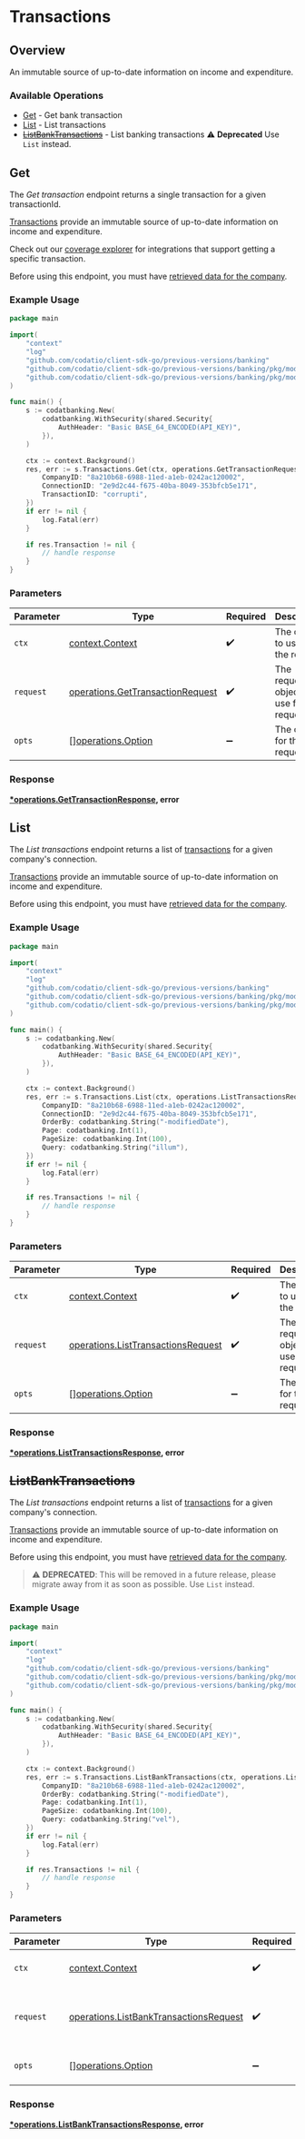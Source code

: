 # Transactions

## Overview

An immutable source of up-to-date information on income and expenditure.

### Available Operations

* [Get](#get) - Get bank transaction
* [List](#list) - List transactions
* [~~ListBankTransactions~~](#listbanktransactions) - List banking transactions :warning: **Deprecated** Use `List` instead.

## Get

The *Get transaction* endpoint returns a single transaction for a given transactionId.

[Transactions](https://docs.codat.io/banking-api#/schemas/Transaction) provide an immutable source of up-to-date information on income and expenditure.

Check out our [coverage explorer](https://knowledge.codat.io/supported-features/banking?view=tab-by-data-type&dataType=banking-transactions) for integrations that support getting a specific transaction.

Before using this endpoint, you must have [retrieved data for the company](https://docs.codat.io/codat-api#/operations/refresh-company-data).


### Example Usage

```go
package main

import(
	"context"
	"log"
	"github.com/codatio/client-sdk-go/previous-versions/banking"
	"github.com/codatio/client-sdk-go/previous-versions/banking/pkg/models/shared"
	"github.com/codatio/client-sdk-go/previous-versions/banking/pkg/models/operations"
)

func main() {
    s := codatbanking.New(
        codatbanking.WithSecurity(shared.Security{
            AuthHeader: "Basic BASE_64_ENCODED(API_KEY)",
        }),
    )

    ctx := context.Background()
    res, err := s.Transactions.Get(ctx, operations.GetTransactionRequest{
        CompanyID: "8a210b68-6988-11ed-a1eb-0242ac120002",
        ConnectionID: "2e9d2c44-f675-40ba-8049-353bfcb5e171",
        TransactionID: "corrupti",
    })
    if err != nil {
        log.Fatal(err)
    }

    if res.Transaction != nil {
        // handle response
    }
}
```

### Parameters

| Parameter                                                                            | Type                                                                                 | Required                                                                             | Description                                                                          |
| ------------------------------------------------------------------------------------ | ------------------------------------------------------------------------------------ | ------------------------------------------------------------------------------------ | ------------------------------------------------------------------------------------ |
| `ctx`                                                                                | [context.Context](https://pkg.go.dev/context#Context)                                | :heavy_check_mark:                                                                   | The context to use for the request.                                                  |
| `request`                                                                            | [operations.GetTransactionRequest](../../models/operations/gettransactionrequest.md) | :heavy_check_mark:                                                                   | The request object to use for the request.                                           |
| `opts`                                                                               | [][operations.Option](../../models/operations/option.md)                             | :heavy_minus_sign:                                                                   | The options for this request.                                                        |


### Response

**[*operations.GetTransactionResponse](../../models/operations/gettransactionresponse.md), error**


## List

The *List transactions* endpoint returns a list of [transactions](https://docs.codat.io/banking-api#/schemas/Transaction) for a given company's connection.

[Transactions](https://docs.codat.io/banking-api#/schemas/Transaction) provide an immutable source of up-to-date information on income and expenditure.

Before using this endpoint, you must have [retrieved data for the company](https://docs.codat.io/codat-api#/operations/refresh-company-data).
    

### Example Usage

```go
package main

import(
	"context"
	"log"
	"github.com/codatio/client-sdk-go/previous-versions/banking"
	"github.com/codatio/client-sdk-go/previous-versions/banking/pkg/models/shared"
	"github.com/codatio/client-sdk-go/previous-versions/banking/pkg/models/operations"
)

func main() {
    s := codatbanking.New(
        codatbanking.WithSecurity(shared.Security{
            AuthHeader: "Basic BASE_64_ENCODED(API_KEY)",
        }),
    )

    ctx := context.Background()
    res, err := s.Transactions.List(ctx, operations.ListTransactionsRequest{
        CompanyID: "8a210b68-6988-11ed-a1eb-0242ac120002",
        ConnectionID: "2e9d2c44-f675-40ba-8049-353bfcb5e171",
        OrderBy: codatbanking.String("-modifiedDate"),
        Page: codatbanking.Int(1),
        PageSize: codatbanking.Int(100),
        Query: codatbanking.String("illum"),
    })
    if err != nil {
        log.Fatal(err)
    }

    if res.Transactions != nil {
        // handle response
    }
}
```

### Parameters

| Parameter                                                                                | Type                                                                                     | Required                                                                                 | Description                                                                              |
| ---------------------------------------------------------------------------------------- | ---------------------------------------------------------------------------------------- | ---------------------------------------------------------------------------------------- | ---------------------------------------------------------------------------------------- |
| `ctx`                                                                                    | [context.Context](https://pkg.go.dev/context#Context)                                    | :heavy_check_mark:                                                                       | The context to use for the request.                                                      |
| `request`                                                                                | [operations.ListTransactionsRequest](../../models/operations/listtransactionsrequest.md) | :heavy_check_mark:                                                                       | The request object to use for the request.                                               |
| `opts`                                                                                   | [][operations.Option](../../models/operations/option.md)                                 | :heavy_minus_sign:                                                                       | The options for this request.                                                            |


### Response

**[*operations.ListTransactionsResponse](../../models/operations/listtransactionsresponse.md), error**


## ~~ListBankTransactions~~

The *List transactions* endpoint returns a list of [transactions](https://docs.codat.io/banking-api#/schemas/Transaction) for a given company's connection.

[Transactions](https://docs.codat.io/banking-api#/schemas/Transaction) provide an immutable source of up-to-date information on income and expenditure.

Before using this endpoint, you must have [retrieved data for the company](https://docs.codat.io/codat-api#/operations/refresh-company-data).
    

> :warning: **DEPRECATED**: This will be removed in a future release, please migrate away from it as soon as possible. Use `List` instead.

### Example Usage

```go
package main

import(
	"context"
	"log"
	"github.com/codatio/client-sdk-go/previous-versions/banking"
	"github.com/codatio/client-sdk-go/previous-versions/banking/pkg/models/shared"
	"github.com/codatio/client-sdk-go/previous-versions/banking/pkg/models/operations"
)

func main() {
    s := codatbanking.New(
        codatbanking.WithSecurity(shared.Security{
            AuthHeader: "Basic BASE_64_ENCODED(API_KEY)",
        }),
    )

    ctx := context.Background()
    res, err := s.Transactions.ListBankTransactions(ctx, operations.ListBankTransactionsRequest{
        CompanyID: "8a210b68-6988-11ed-a1eb-0242ac120002",
        OrderBy: codatbanking.String("-modifiedDate"),
        Page: codatbanking.Int(1),
        PageSize: codatbanking.Int(100),
        Query: codatbanking.String("vel"),
    })
    if err != nil {
        log.Fatal(err)
    }

    if res.Transactions != nil {
        // handle response
    }
}
```

### Parameters

| Parameter                                                                                        | Type                                                                                             | Required                                                                                         | Description                                                                                      |
| ------------------------------------------------------------------------------------------------ | ------------------------------------------------------------------------------------------------ | ------------------------------------------------------------------------------------------------ | ------------------------------------------------------------------------------------------------ |
| `ctx`                                                                                            | [context.Context](https://pkg.go.dev/context#Context)                                            | :heavy_check_mark:                                                                               | The context to use for the request.                                                              |
| `request`                                                                                        | [operations.ListBankTransactionsRequest](../../models/operations/listbanktransactionsrequest.md) | :heavy_check_mark:                                                                               | The request object to use for the request.                                                       |
| `opts`                                                                                           | [][operations.Option](../../models/operations/option.md)                                         | :heavy_minus_sign:                                                                               | The options for this request.                                                                    |


### Response

**[*operations.ListBankTransactionsResponse](../../models/operations/listbanktransactionsresponse.md), error**

